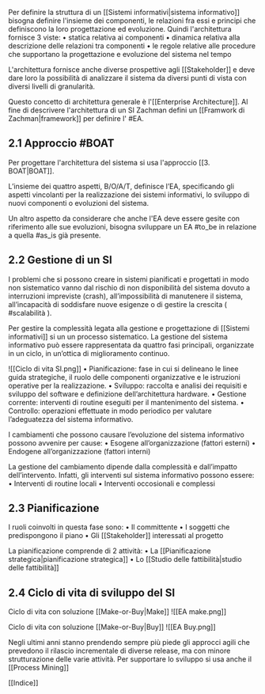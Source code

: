 Per definire la struttura di un [[Sistemi informativi|sistema informativo]] bisogna definire l'insieme dei componenti, le relazioni fra essi e principi che definiscono la loro progettazione ed evoluzione.
Quindi l'architettura fornisce 3 viste:
	• statica relativa ai componenti
	• dinamica relativa alla descrizione delle relazioni tra componenti
	• le regole relative alle procedure che supportano la progettazione e evoluzione del sistema nel tempo

L'architettura fornisce anche diverse prospettive agli [[Stakeholder]] e deve dare loro la possibilità di analizzare il sistema da diversi punti di vista con diversi livelli di granularità.

Questo concetto di architettura generale è l'[[Enterprise Architecture]].
Al fine di descrivere l'architettura di un SI Zachman defini un [[Framwork di Zachman|framework]]
per definire l' #EA.

## 2.1 Approccio #BOAT

Per progettare l'architettura del sistema si usa l'approccio [[3. BOAT|BOAT]].

L’insieme dei quattro aspetti, B/O/A/T, definisce l’EA, specificando gli
aspetti vincolanti per la realizzazione dei sistemi informativi, lo sviluppo di
nuovi componenti o evoluzioni del sistema.

Un altro aspetto da considerare che anche l'EA deve essere gesite con riferimento alle sue evoluzioni, bisogna sviluppare un EA #to_be in relazione a quella #as_is già presente.

## 2.2 Gestione di un SI

I problemi che si possono creare in sistemi pianificati e progettati in modo non sistematico vanno dal rischio di non disponibilità del sistema dovuto a interruzioni impreviste (crash), all’impossibilità di manutenere il sistema, all’incapacità di soddisfare nuove esigenze o di gestire la crescita ( #scalabilità ).

Per gestire la complessità legata alla gestione e progettazione di [[Sistemi informativi]] si un un processo sistematico.
La gestione del sistema informativo può essere rappresentata da quattro fasi principali, organizzate in un ciclo, in un’ottica di miglioramento continuo.

![[Ciclo di vita SI.png]]
	• Pianificazione: fase in cui si delineano le linee guida strategiche, il ruolo delle componenti organizzative e le istruzioni operative per la realizzazione.
	• Sviluppo: raccolta e analisi dei requisiti e sviluppo del software e definizione dell’architettura hardware.
	• Gestione corrente: interventi di routine eseguiti per il mantenimento del sistema.
	• Controllo: operazioni effettuate in modo periodico per valutare l’adeguatezza del sistema informativo.

I cambiamenti che possono causare l’evoluzione del sistema informativo possono avvenire per cause:
	• Esogene all’organizzazione (fattori esterni)
	• Endogene all’organizzazione (fattori interni) 

La gestione del cambiamento dipende dalla complessità e dall’impatto dell’intervento. Infatti, gli interventi sul sistema informativo possono essere:
	• Interventi di routine locali
	• Interventi occosionali e complessi 

## 2.3 Pianificazione

I ruoli coinvolti in questa fase sono:
	• Il committente
	• I soggetti che predispongono il piano
	• Gli [[Stakeholder]] interessati al progetto

La pianificazione comprende di 2 attività:
	• La [[Pianificazione strategica|pianificazione strategica]]
	• Lo [[Studio delle fattibilità|studio delle fattibilità]]


## 2.4 Ciclo di vita di sviluppo del SI

Ciclo di vita con soluzione [[Make-or-Buy|Make]]
![[EA make.png]]

Ciclo di vita con soluzione [[Make-or-Buy|Buy]]
![[EA Buy.png]]

Negli ultimi anni stanno prendendo sempre più piede gli approcci agili che prevedono il rilascio incrementale di diverse release, ma con minore strutturazione delle varie attività. Per supportare lo sviluppo si usa anche il [[Process Mining]]

[[Indice]]